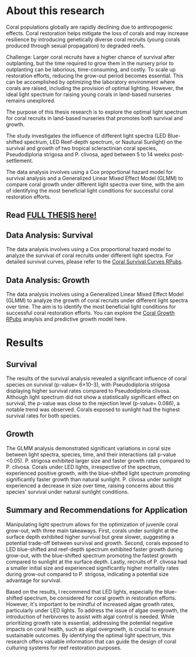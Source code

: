 # About this research

Coral populations globally are rapidly declining due to anthropogenic effects. Coral restoration helps mitigate the loss of corals and may increase resilience by introducing genetically diverse coral recruits (young corals produced through sexual propagation) to degraded reefs.

Challenge: Larger coral recruits have a higher chance of survival after outplanting, but the time required to grow them in the nursery prior to outplanting can be laborious, time-consuming, and costly. To scale up restoration efforts, reducing the grow-out period becomes essential. This can be accomplished by optimizing the laboratory environment where corals are raised, including the provision of optimal lighting. However, the ideal light spectrum for raising young corals in land-based nurseries remains unexplored.

The purpose of this thesis research is to explore the optimal light spectrum for coral recruits in land-based nurseries that promotes both survival and growth.

The study investigates the influence of different light spectra (LED Blue-shifted spectrum, LED Reef-depth spectrum, or Nautural Sunlight) on the survival and growth of two tropical scleractinian coral species, Pseudodiploria strigosa and P. clivosa, aged between 5 to 14 weeks post-settlement.

The data analysis involves using a Cox proportional hazard model for survival analysis and a Generalized Linear Mixed Effect Model (GLMM) to compare coral growth under different light spectra over time, with the aim of identifying the most beneficial light conditions for successful coral restoration efforts.

## Read [FULL THESIS here!](https://nsuworks.nova.edu/hcas_etd_all/144/)

## Data Analysis: Survival
The data analysis involves using a Cox proportional hazard model to analyze the survival of coral recruits under different light spectra. For detailed survival curves, please refer to the [Coral Survival Curves RPubs](https://rpubs.com/Dayponce/CoralSurvivalCurves).

## Data Analysis: Growth
The data analysis involves using a Generalized Linear Mixed Effect Model (GLMM) to analyze the growth of coral recruits under different light spectra over time. The aim is to identify the most beneficial light conditions for successful coral restoration efforts. You can explore the [Coral Growth RPubs](https://rpubs.com/Dayponce/CoralGrowth) anaylsis and predictive growth model here.

# Results
## Survival
The results of the survival analysis revealed a significant influence of coral species on survival (p-value= 6×10-3), with Pseudodiploria strigosa displaying higher survival rates compared to Pseudodiploria clivosa. Although light spectrum did not show a statistically significant effect on survival, the p-value was close to the rejection level (p-value= 0.086), a notable trend was observed. Corals exposed to sunlight had the highest survival rates for both species.

## Growth
The GLMM analysis demonstrated significant variations in coral size between light spectra, species, time, and their interactions (all p-value <0.05). P. strigosa exhibited larger size and faster growth rates compared to P. clivosa. Corals under LED lights, irrespective of the spectrum, experienced positive growth, with the blue-shifted light spectrum promoting significantly faster growth than natural sunlight. P. clivosa under sunlight experienced a decrease in size over time, raising concerns about this species' survival under natural sunlight conditions.

## Summary and Recommendations for Application
Manipulating light spectrum allows for the optimization of juvenile coral grow-out, with three main takeaways. First, corals under sunlight at the surface depth exhibited higher survival but grew slower, suggesting a potential trade-off between survival and growth. Second, corals exposed to LED blue-shifted and reef-depth spectrum exhibited faster growth during grow-out, with the blue-shifted spectrum promoting the fastest growth compared to sunlight at the surface depth. Lastly, recruits of P. clivosa had a smaller initial size and experienced significantly higher mortality rates during grow-out compared to P. strigosa, indicating a potential size advantage for survival.

Based on the results, I recommend that LED lights, especially the blue-shifted spectrum, be considered for coral growth in restoration efforts. However, it's important to be mindful of increased algae growth rates, particularly under LED lights. To address the issue of algae overgrowth, the introduction of herbivores to assist with algal control is needed. While prioritizing growth rate is essential, addressing the potential negative impacts on coral health, such as algal overgrowth, is crucial to ensure sustainable outcomes. By identifying the optimal light spectrum, this research offers valuable information that can guide the design of coral culturing systems for reef restoration purposes.



